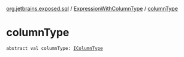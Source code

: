 [org.jetbrains.exposed.sql](../index.md) / [ExpressionWithColumnType](index.md) / [columnType](.)

# columnType

`abstract val columnType: `[`IColumnType`](../-i-column-type/index.md)